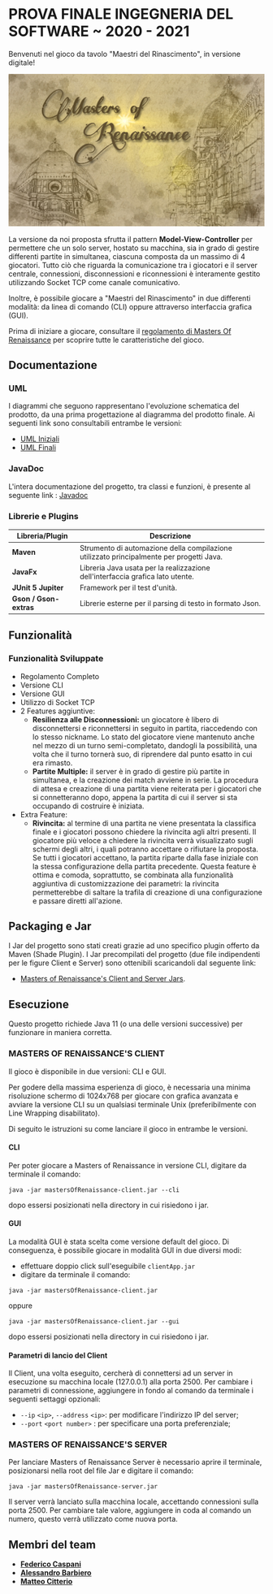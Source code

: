 # PROVA FINALE INGEGNERIA DEL SOFTWARE ~ 2020 - 2021

Benvenuti nel gioco da tavolo "Maestri del Rinascimento", in versione digitale!

![alt text](src/main/resources/it/polimi/ingsw/view/GUI/images/newLogo.jpg)

La versione da noi proposta sfrutta il pattern __Model-View-Controller__ per permettere che un solo server, hostato su macchina, sia in grado di gestire differenti partite in simultanea, ciascuna composta da un massimo di 4 giocatori.
Tutto ciò che riguarda la comunicazione tra i giocatori e il server centrale, connessioni, disconnessioni e riconnessioni è interamente gestito utilizzando Socket TCP come canale comunicativo.

Inoltre, è possibile giocare a "Maestri del Rinascimento" in due differenti modalità: da linea di comando (CLI) oppure attraverso interfaccia grafica (GUI).

Prima di iniziare a giocare, consultare il [regolamento di Masters Of Renaissance](https://github.com/citteriomatteo/ingswAM2021-Barbiero-Citterio-Caspani/tree/main/deliveries/Masters_of_Renaissance_Rules.pdf) per scoprire tutte le caratteristiche del gioco.

## Documentazione

### UML
I diagrammi che seguono rappresentano l'evoluzione schematica del prodotto, da una prima progettazione al diagramma del prodotto finale.
Ai seguenti link sono consultabili entrambe le versioni:
- [UML Iniziali](https://github.com/citteriomatteo/ingswAM2021-Barbiero-Citterio-Caspani/tree/main/deliveries/uml.png)
- [UML Finali]()

### JavaDoc
L'intera documentazione del progetto, tra classi e funzioni, è presente al seguente link : [Javadoc]()

### Librerie e Plugins
|Libreria/Plugin|Descrizione|
|---------------|-----------|
|__Maven__|Strumento di automazione della compilazione utilizzato principalmente per progetti Java.|
|__JavaFx__|Libreria Java usata per la realizzazione dell'interfaccia grafica lato utente.|
|__JUnit 5 Jupiter__|Framework per il test d'unità.|
|__Gson / Gson-extras__|Librerie esterne per il parsing di testo in formato Json.|

## Funzionalità
### Funzionalità Sviluppate
- Regolamento Completo
- Versione CLI
- Versione GUI
- Utilizzo di Socket TCP
- 2 Features aggiuntive:
    - __Resilienza alle Disconnessioni:__ un giocatore è libero di disconnettersi e riconnettersi in seguito in partita, riaccedendo con lo stesso nickname.
      Lo stato del giocatore viene mantenuto anche nel mezzo di un turno semi-completato, dandogli la possibilità, una volta che il turno tornerà suo, di riprendere dal punto esatto in cui era rimasto.
    - __Partite Multiple:__ il server è in grado di gestire più partite in simultanea, e la creazione dei match avviene in serie.
      La procedura di attesa e creazione di una partita viene reiterata per i giocatori che si connetteranno dopo, appena la partita di cui il server si sta occupando di costruire è iniziata.
- Extra Feature:
    - __Rivincita:__ al termine di una partita ne viene presentata la classifica finale e i giocatori possono chiedere la rivincita agli altri presenti.
      Il giocatore più veloce a chiedere la rivincita verrà visualizzato sugli schermi degli altri, i quali potranno accettare o rifiutare la proposta. Se tutti i giocatori accettano, la partita riparte dalla fase iniziale con la stessa configurazione della partita precedente.
      Questa feature è ottima e comoda, soprattutto, se combinata alla funzionalità aggiuntiva di customizzazione dei parametri: la rivincita permetterebbe di saltare la trafila di creazione di una configurazione e passare diretti all'azione.


## Packaging e Jar
I Jar del progetto sono stati creati grazie ad uno specifico plugin offerto da Maven (Shade Plugin).
I Jar precompilati del progetto (due file indipendenti per le figure Client e Server) sono ottenibili scaricandoli dal seguente link: 
- [Masters of Renaissance's Client and Server Jars](https://github.com/citteriomatteo/ingswAM2021-Barbiero-Citterio-Caspani/tree/main/deliveries/jar).

## Esecuzione
Questo progetto richiede Java 11 (o una delle versioni successive) per funzionare in maniera corretta.

### MASTERS OF RENAISSANCE'S CLIENT
Il gioco è disponibile in due versioni: CLI e GUI.

Per godere della massima esperienza di gioco, è necessaria una minima risoluzione schermo di 1024x768 per giocare con grafica avanzata e avviare la versione CLI su un qualsiasi terminale Unix (preferibilmente con Line Wrapping disabilitato).

Di seguito le istruzioni su come lanciare il gioco in entrambe le versioni.

#### CLI
Per poter giocare a Masters of Renaissance in versione CLI, digitare da terminale il comando:
```
java -jar mastersOfRenaissance-client.jar --cli
```
dopo essersi posizionati nella directory in cui risiedono i jar.

#### GUI
La modalità GUI è stata scelta come versione default del gioco.
Di conseguenza, è possibile giocare in modalità GUI in due diversi modi:
- effettuare doppio click sull'eseguibile ```clientApp.jar```
- digitare da terminale il comando:
```
java -jar mastersOfRenaissance-client.jar
```
oppure
```
java -jar mastersOfRenaissance-client.jar --gui
```
dopo essersi posizionati nella directory in cui risiedono i jar.

#### Parametri di lancio del Client
Il Client, una volta eseguito, cercherà di connettersi ad un server in esecuzione su macchina locale (127.0.0.1) alla porta 2500.
Per cambiare i parametri di connessione, aggiungere in fondo al comando da terminale i seguenti settaggi opzionali:
- `--ip` `<ip>`,
  `--address` `<ip>`: per modificare l'indirizzo IP del server;
- `--port` `<port number>` : per specificare una porta preferenziale;

### MASTERS OF RENAISSANCE'S SERVER
Per lanciare Masters of Renaissance Server è necessario aprire il terminale, posizionarsi nella root del file Jar e digitare il comando:
```
java -jar mastersOfRenaissance-server.jar
```
Il server verrà lanciato sulla macchina locale, accettando connessioni sulla porta 2500. 
Per cambiare tale valore, aggiungere in coda al comando un numero, questo verrà utilizzato come nuova porta.

## Membri del team
- [__Federico Caspani__](https://github.com/FedericoCaspani)
- [__Alessandro Barbiero__](https://github.com/AlessandroBarbiero)
- [__Matteo Citterio__](https://github.com/citteriomatteo)